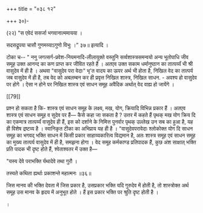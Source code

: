 +++
title = "०३८ १२"

+++
३०)- 

(२२) "स एवेदं ससर्जा भगवानात्ममायया । 

सदसद्रूपया चासौ गुणमय्याऽगुणो विभुः ।” ३७॥ इत्यादि । 

टोका च-- " ननु जगत्सर्ग-प्रवेश-नियमनादि-लीलायुक्ते वस्तुनि सर्व्वशास्त्रसमन्वयो अन्य भूतोपाधि जीव समूह उक्त आनन्द का कण प्राप्त कर जीवित रहते हैं । अतएव उक्त सकाम धर्मानुष्ठान का तात्पर्य्यं भी श्री वासुदेव में ही है । अथवा "वासुदेव परा वेदाः" भृ'त वादय का ऊपर अर्थ भी होता है, निखिल वेद का तात्पर्य जब वासुदेव में ही है, तब वेद को अबलम्बन कर ही प्रवृत्त निखिल शास्त्र, निखिल साधन. - अवश्य हो वासुदेव पर होगे । ऐसा न होने पर निखिल शास्त्र एवं साधन समूह अवैदिक अर्थात् वेद वाह्य हो जायेंगे । 

[[79]]

प्रश्न हो सकता है कि- शास्त्र एवं साधन समूह के लक्ष्य, मख, योग, क्रियादि विभिन्न प्रकार हैं । अतएव शास्त्र एवं साधन समूह व सुदेव पर हैं— कैसे कहा जा सकता है ? उत्तर में कहते हैं पृथक् मख योग क्रिय दि का एकमात्र तात्पर्य्यं वासुदेव ही हैं, इस को दर्शाने के निमित्त पुनर्वार पृथक् उल्लेख उन सब का हुआ है, यह ही विशेष द्रष्टव्य है । स्वानिकृत टीका का अभिप्राय यह ही है । "वासुदेवपरावेदाः श्लोकोक्त योग दि साधन समूह का भगवद् भक्ति साधन में किसी प्रकार साहाय्यकारित्व विद्यमान है, अतः शास्त्र समूह एवं साधन समूह का मुख्य तात्पर्य वासुदेव में ही है, समझना होगा । वेद समूह कर्मकाण्ड प्रतिपादक हैं, कुछ अंश साक्षात् भक्ति प्रति पादक भी दृष्ट होते हैं, श्वेताश्वतर में उक्त है— 

"यस्य देवे पराभक्ति र्यथादेवे तथा गुरौ । 

तस्यते कथिता ह्यर्थाः प्रकाशन्ते महात्मनः ॥३६॥ 

जिस मानव की भक्ति देवता में जिस प्रकार है, उसप्रकार भक्ति यदि गुरुदेव में होती है, तो शास्त्रोक्त अर्थ समूह उस मानव के हृदय में अनुभूत होते । हैं इस प्रकार भक्ति पर श्रुति दृष्ट होती है । 

। 
